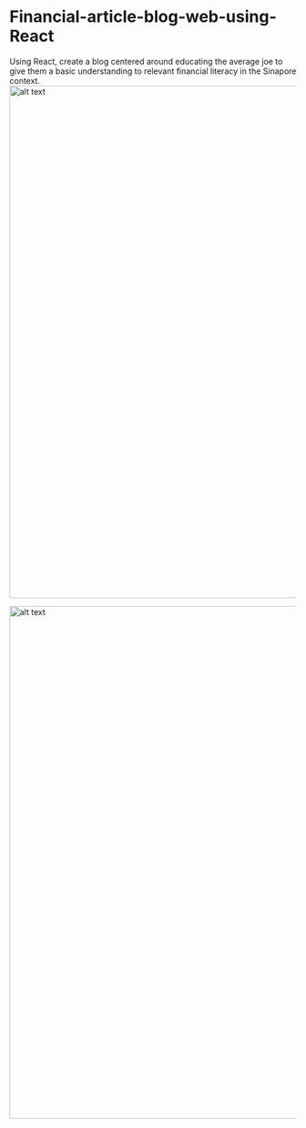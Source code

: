 # Financial-article-blog-web-using-React
Using React, create a blog centered around educating the average joe to give them a basic understanding to relevant financial literacy in the Sinapore context.</br>
<img src="https://c1.staticflickr.com/5/4741/38837915385_e3c1e87ebe_b.jpg" alt="alt text" width="900" > 

<img src="https://c1.staticflickr.com/5/4714/39027181564_e62cb90b39_b.jpg" alt="alt text" width="900" > 
